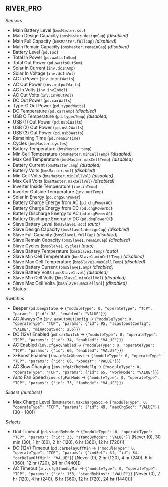 ## RIVER_PRO

*Sensors*
- Main Battery Level (`bmsMaster.soc`)
- Main Design Capacity (`bmsMaster.designCap`)   _(disabled)_
- Main Full Capacity (`bmsMaster.fullCap`)   _(disabled)_
- Main Remain Capacity (`bmsMaster.remainCap`)   _(disabled)_
- Battery Level (`pd.soc`)
- Total In Power (`pd.wattsInSum`)
- Total Out Power (`pd.wattsOutSum`)
- Solar In Current (`inv.dcInAmp`)
- Solar In Voltage (`inv.dcInVol`)
- AC In Power (`inv.inputWatts`)
- AC Out Power (`inv.outputWatts`)
- AC In Volts (`inv.invInVol`)
- AC Out Volts (`inv.invOutVol`)
- DC Out Power (`pd.carWatts`)
- Type-C Out Power (`pd.typecWatts`)
- DC Temperature (`pd.carTemp`)   _(disabled)_
- USB C Temperature (`pd.typecTemp`)   _(disabled)_
- USB (1) Out Power (`pd.usb1Watts`)
- USB (2) Out Power (`pd.usb2Watts`)
- USB (3) Out Power (`pd.usb3Watts`)
- Remaining Time (`pd.remainTime`)
- Cycles (`bmsMaster.cycles`)
- Battery Temperature (`bmsMaster.temp`)
- Min Cell Temperature (`bmsMaster.minCellTemp`)   _(disabled)_
- Max Cell Temperature (`bmsMaster.maxCellTemp`)   _(disabled)_
- Battery Current (`bmsMaster.amp`)   _(disabled)_
- Battery Volts (`bmsMaster.vol`)   _(disabled)_
- Min Cell Volts (`bmsMaster.minCellVol`)   _(disabled)_
- Max Cell Volts (`bmsMaster.maxCellVol`)   _(disabled)_
- Inverter Inside Temperature (`inv.inTemp`)
- Inverter Outside Temperature (`inv.outTemp`)
- Solar In Energy (`pd.chgSunPower`)
- Battery Charge Energy from AC (`pd.chgPowerAC`)
- Battery Charge Energy from DC (`pd.chgPowerDC`)
- Battery Discharge Energy to AC (`pd.dsgPowerAC`)
- Battery Discharge Energy to DC (`pd.dsgPowerDC`)
- Slave Battery Level (`bmsSlave1.soc`)   _(auto)_
- Slave Design Capacity (`bmsSlave1.designCap`)   _(disabled)_
- Slave Full Capacity (`bmsSlave1.fullCap`)   _(disabled)_
- Slave Remain Capacity (`bmsSlave1.remainCap`)   _(disabled)_
- Slave Cycles (`bmsSlave1.cycles`)   _(auto)_
- Slave Battery Temperature (`bmsSlave1.temp`)   _(auto)_
- Slave Min Cell Temperature (`bmsSlave1.minCellTemp`)   _(disabled)_
- Slave Max Cell Temperature (`bmsSlave1.maxCellTemp`)   _(disabled)_
- Slave Battery Current (`bmsSlave1.amp`)   _(disabled)_
- Slave Battery Volts (`bmsSlave1.vol`)   _(disabled)_
- Slave Min Cell Volts (`bmsSlave1.minCellVol`)   _(disabled)_
- Slave Max Cell Volts (`bmsSlave1.maxCellVol`)   _(disabled)_
- Status

*Switches*
- Beeper (`pd.beepState` -> `{"moduleType": 0, "operateType": "TCP", "params": {"id": 38, "enabled": "VALUE"}}`)
- AC Always On (`inv.acAutoOutConfig` -> `{"moduleType": 0, "operateType": "TCP", "params": {"id": 95, "acautooutConfig": "VALUE", "minAcoutSoc": 255}}`)
- DC (12V) Enabled (`pd.carSwitch` -> `{"moduleType": 0, "operateType": "TCP", "params": {"id": 34, "enabled": "VALUE"}}`)
- AC Enabled (`inv.cfgAcEnabled` -> `{"moduleType": 0, "operateType": "TCP", "params": {"id": 66, "enabled": "VALUE"}}`)
- X-Boost Enabled (`inv.cfgAcXboost` -> `{"moduleType": 0, "operateType": "TCP", "params": {"id": 66, "xboost": "VALUE"}}`)
- AC Slow Charging (`inv.cfgAcChgModeFlg` -> `{"moduleType": 0, "operateType": "TCP", "params": {"id": 65, "workMode": "VALUE"}}`)
- Auto Fan Speed (`inv.cfgFanMode` -> `{"moduleType": 0, "operateType": "TCP", "params": {"id": 73, "fanMode": "VALUE"}}`)

*Sliders (numbers)*
- Max Charge Level (`bmsMaster.maxChargeSoc` -> `{"moduleType": 0, "operateType": "TCP", "params": {"id": 49, "maxChgSoc": "VALUE"}}` [30 - 100])

*Selects*
- Unit Timeout (`pd.standByMode` -> `{"moduleType": 0, "operateType": "TCP", "params": {"id": 33, "standByMode": "VALUE"}}` [Never (0), 30 min (30), 1 hr (60), 2 hr (120), 6 hr (360), 12 hr (720)])
- DC (12V) Timeout (`pd.carDelayOffMin` -> `{"moduleType": 0, "operateType": "TCP", "params": {"cmdSet": 32, "id": 84, "carDelayOffMin": "VALUE"}}` [Never (0), 2 hr (120), 4 hr (240), 6 hr (360), 12 hr (720), 24 hr (1440)])
- AC Timeout (`inv.cfgStandbyMin` -> `{"moduleType": 0, "operateType": "TCP", "params": {"id": 153, "standByMins": "VALUE"}}` [Never (0), 2 hr (120), 4 hr (240), 6 hr (360), 12 hr (720), 24 hr (1440)])


